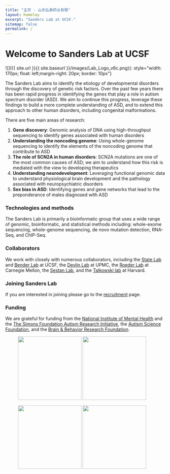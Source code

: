 ```yaml
---
title: "主页 - 山东弘泰药业有限"
layout: homelay
excerpt: "Sanders Lab at UCSF."
sitemap: false
permalink: /
---
```


# Welcome to Sanders Lab at UCSF


![]({{ site.url }}{{ site.baseurl }}/images/Lab_Logo_v6c.png){: style="width: 170px; float: left;margin-right: 20px; border: 10px"}


The Sanders Lab aims to identify the etiology of developmental disorders through the discovery of genetic risk factors. Over the past few years there has been rapid progress in identifying the genes that play a role in autism spectrum disorder (ASD). We aim to continue this progress, leverage these findings to build a more complete understanding of ASD, and to extend this approach to other human disorders, including congenital malformations.


There are five main areas of research:

1. **Gene discovery**: Genomic analysis of DNA using high-throughput sequencing to identify genes associated with human disorders
2. **Understanding the noncoding genome**: Using whole-genome sequencing to identify the elements of the noncoding genome that contribute to ASD
3. **The role of SCN2A in human disorders**: SCN2A mutations are one of the most common causes of ASD; we aim to understand how this risk is mediated with the view to developing therapeutics
4. **Understanding neurodevelopment**: Leveraging functional genomic data to understand physiological brain development and the pathology associated with neuropsychiatric disorders
5. **Sex bias in ASD**: Identifying genes and gene networks that lead to the preponderance of males diagnosed with ASD

### Technologies and methods
The Sanders Lab is primarily a bioinformatic group that uses a wide range of genomic, bioinformatic, and statistical methods including: whole-exome sequencing, whole-genome sequencing, de novo mutation detection, RNA-Seq, and ChIP-Seq.

### Collaborators
We work with closely with numerous collaborators, including the [State Lab](https://www.mstatelab.com/) and [Bender Lab](https://benderlab.ucsf.edu/lab-members) at UCSF, the [Devlin Lab](http://www.psychiatry.pitt.edu/person/bernard-j-devlin-phd) at UPMC, the [Roeder Lab](http://www.stat.cmu.edu/~roeder/) at Carnegie Mellon, the [Sestan Lab](http://medicine.yale.edu/lab/sestan/index.aspx), and the [Talkowski lab](http://talkowski.mgh.harvard.edu/) at Harvard.

### Joining Sanders Lab
If you are interested in joining please go to the [recruitment](recruitment) page.

### Funding
We are grateful for funding from the [National Institute of Mental Health](https://www.nimh.nih.gov/) and the [The Simons Foundation Autism Research Initiative](https://www.sfari.org/), the [Autism Science Foundation](https://autismsciencefoundation.org/), and the [Brain & Behavior Research Foundation](https://www.bbrfoundation.org/).

<figure class="third">
<img src="{{ site.url }}{{ site.baseurl }}/images/logopic/Logo_NIMH.png" style="width: 200px">	<img src="{{ site.url }}{{ site.baseurl }}/images/logopic/Logo_SFARI.png" style="width: 200px">

<img src="{{ site.url }}{{ site.baseurl }}/images/logopic/Logo_ASF.jpeg" style="width: 200px"> <img src="{{ site.url }}{{ site.baseurl }}/images/logopic/Logo_BBRF.png" style="width: 200px">
</figure>






